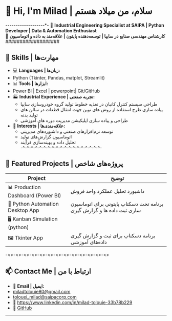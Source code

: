 # 👋 Hi, I'm Milad | سلام، من میلاد هستم  
-*-*-*-*-*-*-*-*-*-*-*-*-*-*-*-*-*-*-*-
🎯 **Industrial Engineering Specialist at SAIPA | Python Developer | Data & Automation Enthusiast**  
🎯 **کارشناس مهندسی صنایع در سایپا | توسعه‌دهنده پایتون | علاقه‌مند به داده و اتوماسیون**  
_#_#_#_#_#_#_#_#_#_#_#_#_#_#_#_#_#_#_#_
## 🧰 Skills | مهارت‌ها
- 💻 **Languages | زبان‌ها:**
- Python (Tkinter, Pandas, matplot, Streamlit)  
- 📊 **Tools | ابزارها:**
- Power BI | Excel | powerpoint| Git/GitHub  
- 🏭 **Industrial Experience | تجربه صنعتی:** 
  - طراحی سیستم کنترل کانبان در تغذیه خطوط تولید گروه خودروسازی سایپا
  - پیاده سازی طرح استفاده از روش های نوین جهت انتقال قطعات در سالن های تولید بدنه
  - طراحی و پیاده سازی اپلیکیشن مدیریت دوره های آموزشی
- 🧠 **Interests | علاقه‌مندی‌ها:**  
  - توسعه نرم‌افزارهای صنعتی و داشبوردهای مدیریتی  
  - اتوماسیون گزارش‌های تولید  
  - تحلیل داده و بهینه‌سازی فرآیند  
-^-^-^-^-^-^-^-^-^-^-^-^-^-^-^-^-^-^-^-
## 🚀 Featured Projects | پروژه‌های شاخص
| Project | توضیح |
|---------|-------|
| 📊 Production Dashboard (Power BI) | داشبورد تحلیل عملکرد واحد فروش
| 🤖 Python Automation Desktop App | برنامه تحت دسکتاپ پایتونی برای اتوماسیون سازی ثبت داده ها و گزارش گیری
| 🖥 Kanban Simulation (python)
| 🖼 Tkinter App | برنامه دسکتاپ برای ثبت و گزارش گیری داده‌های آموزشی
-<>-<>-<>-<>-<>-<>-<>-<>-<>-<>-<>-<>-<>
## 📫 Contact Me | ارتباط با من
- 📧 **Email | ایمیل:**
- miladtolouie80@gmail.com
- tolouei_milad@saipacorp.com  
- 💼 https://www.linkedin.com/in/milad-tolouie-33b78b229
- 🐍 [GitHub](https://github.com/sarghizeh)
---------------------------------------
